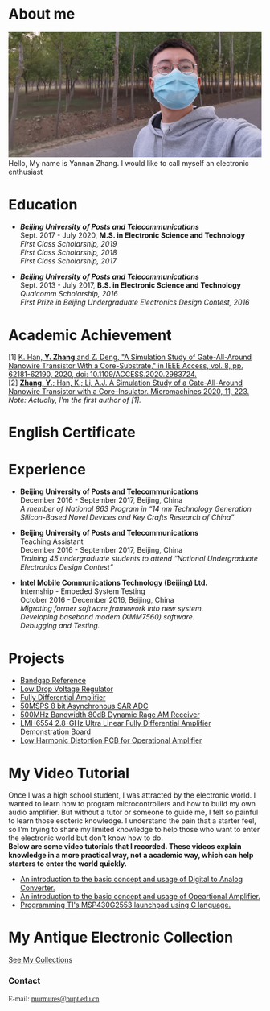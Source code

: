 # About me
![banner](img/banner.jpg)   
Hello, My name is Yannan Zhang. I would like to call myself an electronic enthusiast

# Education
+ ***Beijing University of Posts and Telecommunications***   
Sept. 2017 - July 2020, **M.S. in Electronic Science and Technology**   
*First Class Scholarship, 2019*   
*First Class Scholarship, 2018*   
*First Class Scholarship, 2017*   

+ ***Beijing University of Posts and Telecommunications***  
Sept. 2013 - July 2017, **B.S. in Electronic Science and Technology**   
*Qualcomm Scholarship, 2016*   
*First Prize in Beijing Undergraduate Electronics Design Contest, 2016*   

# Academic Achievement
[1] [K. Han, **Y. Zhang** and Z. Deng, "A Simulation Study of Gate-All-Around Nanowire Transistor With a Core-Substrate," in IEEE Access, vol. 8, pp. 62181-62190, 2020, doi: 10.1109/ACCESS.2020.2983724.](https://ieeexplore.ieee.org/document/9049338)   
[2] [**Zhang, Y.**; Han, K.; Li, A.J. A Simulation Study of a Gate-All-Around Nanowire Transistor with a Core–Insulator. Micromachines 2020, 11, 223.](https://www.mdpi.com/2072-666X/11/2/223?type=check_update)   
*Note: Actually, I'm the first author of [1].*


# English Certificate

# Experience
+ **Beijing University of Posts and Telecommunications**     
December 2016 - September 2017, Beijing, China   
*A member of National 863 Program in “14 nm Technology Generation Silicon-Based Novel Devices and Key Crafts Research of China”*   

+ **Beijing University of Posts and Telecommunications**   
Teaching Assistant  
December 2016 - September 2017, Beijing, China   
*Training 45 undergraduate students to attend “National Undergraduate Electronics Design Contest”*   

+ **Intel Mobile Communications Technology (Beijing) Ltd.**   
Internship - Embeded System Testing  
October 2016 - December 2016, Beijing, China   
*Migrating former software framework into new system.*   
*Developing baseband modem (XMM7560) software.*   
*Debugging and Testing.*   


# Projects
+ [Bandgap Reference](pages/bandgap.md)
+ [Low Drop Voltage Regulator]()
+ [Fully Differential Amplifier]()
+ [50MSPS 8 bit Asynchronous SAR ADC]()
+ [500MHz Bandwidth 80dB Dynamic Rage AM Receiver]()
+ [LMH6554 2.8-GHz Ultra Linear Fully Differential Amplifier Demonstration Board]()
+ [Low Harmonic Distortion PCB for Operational Amplifier]()

# My Video Tutorial
Once I was a high school student, I was attracted by the electronic world. I wanted to learn how to program microcontrollers and how to build my own audio amplifier. But without a tutor or someone to guide me, I felt so painful to learn those esoteric knowledge. I understand the pain that a starter feel, so I'm trying to share my limited knowledge to help those who want to enter the electronic world but don't know how to do.   
**Below are some video tutorials that I recorded. These videos explain knowledge in a more practical way, not a academic way, which can help starters to enter the world quickly.**

+ [An introduction to the basic concept and usage of Digital to Analog Converter.](https://www.youtube.com/playlist?list=PLGBDFkRTcisEuyedRHiHl547lP2yFqDW9)   
+ [An introduction to the basic concept and usage of Opeartional Amplifier.]()   
+ [Programming TI's MSP430G2553 launchpad using C language.]()   

# My Antique Electronic Collection
[See My Collections](pages/collections.md)


### Contact
<font face="Bahnschrift" >E-mail: murmures@bupt.edu.cn</font>

